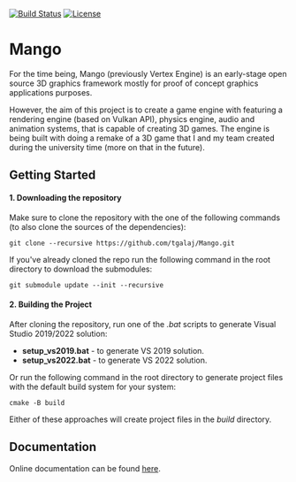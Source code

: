 [![Build Status](https://github.com/tgalaj/Mango/actions/workflows/cpp_cmake.yml/badge.svg)](https://github.com/tgalaj/Mango/actions)
[![License](https://img.shields.io/github/license/tgalaj/Mango)](https://github.com/tgalaj/Mango/blob/master/LICENSE)

# Mango
For the time being, Mango (previously Vertex Engine) is an early-stage open source 3D graphics framework mostly for proof of concept graphics applications purposes. 

However, the aim of this project is to create a game engine with featuring a rendering engine (based on Vulkan API), physics engine, audio and animation systems, that is capable of creating 3D games. The engine is being built with doing a remake of a 3D game that I and my team created during the university time (more on that in the future).

## Getting Started

#### 1. Downloading the repository
Make sure to clone the repository with the one of the following commands (to also clone the sources of the dependencies):

```
git clone --recursive https://github.com/tgalaj/Mango.git
```

If you've already cloned the repo run the following command in the root directory to download the submodules:

```
git submodule update --init --recursive
```

#### 2. Building the Project
After cloning the repository, run one of the *.bat* scripts to generate Visual Studio 2019/2022 solution:

* **setup_vs2019.bat** - to generate VS 2019 solution.
* **setup_vs2022.bat** - to generate VS 2022 solution.

Or run the following command in the root directory to generate project files with the default build system for your system:

```
cmake -B build
```

Either of these approaches will create project files in the *build* directory.

## Documentation
Online documentation can be found [here](https://tgalaj.github.io/Mango/).
